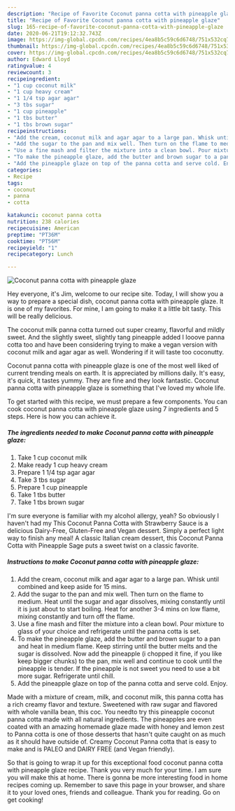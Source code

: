```yaml
---
description: "Recipe of Favorite Coconut panna cotta with pineapple glaze"
title: "Recipe of Favorite Coconut panna cotta with pineapple glaze"
slug: 165-recipe-of-favorite-coconut-panna-cotta-with-pineapple-glaze
date: 2020-06-21T19:12:32.743Z
image: https://img-global.cpcdn.com/recipes/4ea8b5c59c6d6748/751x532cq70/coconut-panna-cotta-with-pineapple-glaze-recipe-main-photo.jpg
thumbnail: https://img-global.cpcdn.com/recipes/4ea8b5c59c6d6748/751x532cq70/coconut-panna-cotta-with-pineapple-glaze-recipe-main-photo.jpg
cover: https://img-global.cpcdn.com/recipes/4ea8b5c59c6d6748/751x532cq70/coconut-panna-cotta-with-pineapple-glaze-recipe-main-photo.jpg
author: Edward Lloyd
ratingvalue: 4
reviewcount: 3
recipeingredient:
- "1 cup coconut milk"
- "1 cup heavy cream"
- "1 1/4 tsp agar agar"
- "3 tbs sugar"
- "1 cup pineapple"
- "1 tbs butter"
- "1 tbs brown sugar"
recipeinstructions:
- "Add the cream, coconut milk and agar agar to a large pan. Whisk until combined and keep aside for 15 mins."
- "Add the sugar to the pan and mix well. Then turn on the flame to medium. Heat until the sugar and agar dissolves, mixing constantly until it is just about to start boiling. Heat for another 3-4 mins on low flame, mixing constantly and turn off the flame."
- "Use a fine mash and filter the mixture into a clean bowl. Pour mixture to glass of your choice and refrigerate until the panna cotta is set."
- "To make the pineapple glaze, add the butter and brown sugar to a pan and heat in medium flame. Keep stirring until the butter melts and the sugar is dissolved. Now add the pineapple (i chopped it fine, if you like keep bigger chunks) to the pan, mix well and continue to cook until the pineapple is tender. If the pineapple is not sweet you need to use a bit more sugar. Refrigerate until chill."
- "Add the pineapple glaze on top of the panna cotta and serve cold. Enjoy."
categories:
- Recipe
tags:
- coconut
- panna
- cotta

katakunci: coconut panna cotta 
nutrition: 238 calories
recipecuisine: American
preptime: "PT36M"
cooktime: "PT56M"
recipeyield: "1"
recipecategory: Lunch

---
```



![Coconut panna cotta with pineapple glaze](https://img-global.cpcdn.com/recipes/4ea8b5c59c6d6748/751x532cq70/coconut-panna-cotta-with-pineapple-glaze-recipe-main-photo.jpg)

Hey everyone, it's Jim, welcome to our recipe site. Today, I will show you a way to prepare a special dish, coconut panna cotta with pineapple glaze. It is one of my favorites. For mine, I am going to make it a little bit tasty. This will be really delicious.

The coconut milk panna cotta turned out super creamy, flavorful and mildly sweet. And the slightly sweet, slightly tang pineapple added I looove panna cotta too and have been considering trying to make a vegan version with coconut milk and agar agar as well. Wondering if it will taste too coconutty.

Coconut panna cotta with pineapple glaze is one of the most well liked of current trending meals on earth. It is appreciated by millions daily. It's easy, it's quick, it tastes yummy. They are fine and they look fantastic. Coconut panna cotta with pineapple glaze is something that I've loved my whole life.


To get started with this recipe, we must prepare a few components. You can cook coconut panna cotta with pineapple glaze using 7 ingredients and 5 steps. Here is how you can achieve it.

<!--inarticleads1-->

##### The ingredients needed to make Coconut panna cotta with pineapple glaze:

1. Take 1 cup coconut milk
1. Make ready 1 cup heavy cream
1. Prepare 1 1/4 tsp agar agar
1. Take 3 tbs sugar
1. Prepare 1 cup pineapple
1. Take 1 tbs butter
1. Take 1 tbs brown sugar


I&#39;m sure everyone is familiar with my alcohol allergy, yeah? So obviously I haven&#39;t had my This Coconut Panna Cotta with Strawberry Sauce is a delicious Dairy-Free, Gluten-Free and Vegan dessert. Simply a perfect light way to finish any meal! A classic Italian cream dessert, this Coconut Panna Cotta with Pineapple Sage puts a sweet twist on a classic favorite. 

<!--inarticleads2-->

##### Instructions to make Coconut panna cotta with pineapple glaze:

1. Add the cream, coconut milk and agar agar to a large pan. Whisk until combined and keep aside for 15 mins.
1. Add the sugar to the pan and mix well. Then turn on the flame to medium. Heat until the sugar and agar dissolves, mixing constantly until it is just about to start boiling. Heat for another 3-4 mins on low flame, mixing constantly and turn off the flame.
1. Use a fine mash and filter the mixture into a clean bowl. Pour mixture to glass of your choice and refrigerate until the panna cotta is set.
1. To make the pineapple glaze, add the butter and brown sugar to a pan and heat in medium flame. Keep stirring until the butter melts and the sugar is dissolved. Now add the pineapple (i chopped it fine, if you like keep bigger chunks) to the pan, mix well and continue to cook until the pineapple is tender. If the pineapple is not sweet you need to use a bit more sugar. Refrigerate until chill.
1. Add the pineapple glaze on top of the panna cotta and serve cold. Enjoy.


Made with a mixture of cream, milk, and coconut milk, this panna cotta has a rich creamy flavor and texture. Sweetened with raw sugar and flavored with whole vanilla bean, this coc. You needto try this pineapple coconut panna cotta made with all natural ingredients. The pineapples are even coated with an amazing homemade glaze made with honey and lemon zest to Panna cotta is one of those desserts that hasn&#39;t quite caught on as much as it should have outside of. Creamy Coconut Panna cotta that is easy to make and is PALEO and DAIRY FREE (and Vegan friendly). 

So that is going to wrap it up for this exceptional food coconut panna cotta with pineapple glaze recipe. Thank you very much for your time. I am sure you will make this at home. There is gonna be more interesting food in home recipes coming up. Remember to save this page in your browser, and share it to your loved ones, friends and colleague. Thank you for reading. Go on get cooking!
